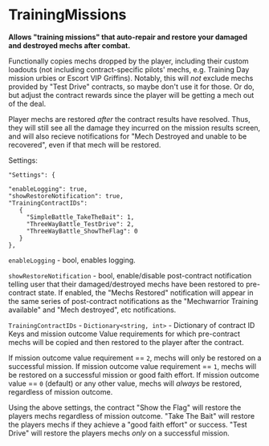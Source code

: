 # TrainingMissions
 <b>Allows "training missions" that auto-repair and restore your damaged and destroyed mechs after combat.</b>
 
 Functionally copies mechs dropped by the player, including their custom loadouts (not including contract-specific pilots' mechs, e.g. Training Day mission urbies or Escort VIP Griffins). Notably, this will <i>not</i> exclude mechs provided by "Test Drive" contracts, so maybe don't use it for those. Or do, but adjust the contract rewards since the player will be getting a mech out of the deal.

Player mechs are restored <i>after</i> the contract results have resolved. Thus, they will still see all the damage they incurred on the mission results screen, and will also recieve notifications for "Mech Destroyed and unable to be recovered", even if that mech will be restored.

Settings:

```
"Settings": {

"enableLogging": true,
"showRestoreNotification": true,
"TrainingContractIDs":
   {
     "SimpleBattle_TakeTheBait": 1,
     "ThreeWayBattle_TestDrive": 2,
     "ThreeWayBattle_ShowTheFlag": 0
   }
},
```

`enableLogging` - bool, enables logging.

`showRestoreNotification` - bool, enable/disable post-contract notification telling user that their damaged/destroyed mechs have been restored to pre-contract state. If enabled, the "Mechs Restored" notification will appear in the same series of post-contract notifications as the "Mechwarrior Training available" and "Mech destroyed", etc notifications.

`TrainingContractIDs` - `Dictionary<string, int>` - Dictionary of contract ID Keys and mission outcome Value requirements for which pre-contract mechs will be copied and then restored to the player after the contract.

If mission outcome value requirement == `2`, mechs will only be restored on a successful mission. If mission outcome value requirement == `1`, mechs will be restored on a successful mission or good faith effort. If mission outcome value == `0` (default) or any other value, mechs will <i>always</i> be restored, regardless of mission outcome.

Using the above settings, the contract "Show the Flag" will restore the players mechs regardless of mission outcome. "Take The Bait" will restore the players mechs if they achieve a "good faith effort" or success. "Test Drive" will restore the players mechs <i>only</i> on a successful mission.
